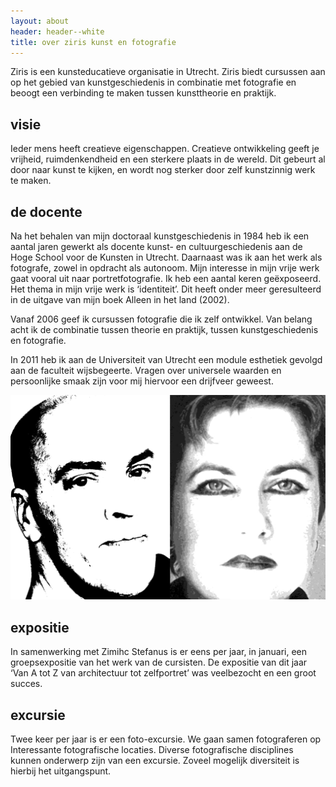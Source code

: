 ```yaml
---
layout: about
header: header--white
title: over ziris kunst en fotografie
---
```

Ziris is een kunsteducatieve organisatie in Utrecht. 
Ziris biedt cursussen aan op het gebied van kunstgeschiedenis in combinatie met fotografie en beoogt een verbinding te maken tussen kunsttheorie en praktijk.

## visie

Ieder mens heeft creatieve eigenschappen. Creatieve ontwikkeling geeft je vrijheid, ruimdenkendheid en een sterkere plaats in de wereld. Dit gebeurt al door naar kunst te kijken, en wordt nog sterker door zelf kunstzinnig werk te maken.

## de docente

Na het behalen van mijn doctoraal kunstgeschiedenis in 1984 heb ik een aantal jaren gewerkt als docente kunst- en cultuurgeschiedenis aan de Hoge School voor de Kunsten in Utrecht. Daarnaast was ik aan het werk als fotografe, zowel in opdracht als autonoom. Mijn interesse in mijn vrije werk gaat vooral uit naar portretfotografie. Ik heb een aantal keren geëxposeerd. Het thema in mijn vrije werk is ‘identiteit’. Dit heeft onder meer geresulteerd in de uitgave van mijn boek Alleen in het land (2002).

Vanaf 2006 geef ik cursussen fotografie die ik zelf ontwikkel. Van belang acht ik de combinatie tussen theorie en praktijk, tussen kunstgeschiedenis en fotografie.

In 2011 heb ik aan de Universiteit van Utrecht een module esthetiek gevolgd aan de faculteit wijsbegeerte. Vragen over universele waarden en persoonlijke smaak zijn voor mij
hiervoor een drijfveer geweest.

![Cecilia Kocsis](/assets/img/docenten_1.jpg)

## expositie

In samenwerking met Zimihc Stefanus is er eens per jaar, in januari, een groepsexpositie van het werk van de cursisten. De expositie van dit jaar ‘Van A tot Z van architectuur tot zelfportret’ was veelbezocht en een groot succes.

## excursie

Twee keer per jaar is er een foto-excursie. We gaan samen fotograferen op
Interessante fotografische locaties. Diverse fotografische disciplines kunnen onderwerp zijn van een excursie. Zoveel mogelijk diversiteit is hierbij het uitgangspunt.
